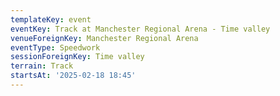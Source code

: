 ```yaml
---
templateKey: event
eventKey: Track at Manchester Regional Arena - Time valley
venueForeignKey: Manchester Regional Arena
eventType: Speedwork
sessionForeignKey: Time valley
terrain: Track
startsAt: '2025-02-18 18:45'
---
```


